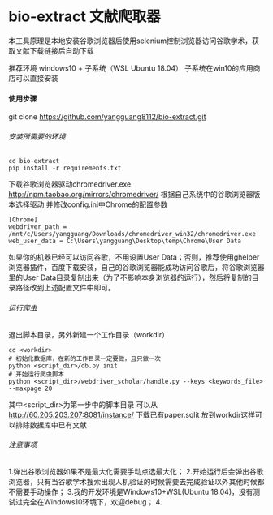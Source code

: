 # bio-extract  文献爬取器
本工具原理是本地安装谷歌浏览器后使用selenium控制浏览器访问谷歌学术，获取文献下载链接后自动下载

推荐环境 windows10 + 子系统（WSL Ubuntu 18.04）
子系统在win10的应用商店可以直接安装
#### 使用步骤

git clone https://github.com/yangguang8112/bio-extract.git

###### 安装所需要的环境
```shell
cd bio-extract
pip install -r requirements.txt
```
下载谷歌浏览器驱动chromedriver.exe http://npm.taobao.org/mirrors/chromedriver/ 根据自己系统中的谷歌浏览器版本选择驱动
并修改config.ini中Chrome的配置参数
```shell
[Chrome]
webdriver_path = /mnt/c/Users/yangguang/Downloads/chromedriver_win32/chromedriver.exe
web_user_data = C:\Users\yangguang\Desktop\temp\Chrome\User Data
```
如果你的机器已经可以访问谷歌，不用设置User Data；否则，推荐使用ghelper浏览器插件，百度下载安装，自己的谷歌浏览器能成功访问谷歌后，将谷歌浏览器里的User Data目录复制出来（为了不影响本身浏览器的运行），然后将复制的目录路径改到上述配置文件中即可。

###### 运行爬虫
退出脚本目录，另外新建一个工作目录（workdir）
```shell
cd <workdir>
# 初始化数据库，在新的工作目录一定要做，且只做一次
python <script_dir>/db.py init
# 开始运行爬虫脚本
python <script_dir>/webdriver_scholar/handle.py --keys <keywords_file> --maxpage 20
```
其中<script_dir>为第一步中的脚本目录
可以从 http://60.205.203.207:8081/instance/ 下载已有paper.sqlit 放到workdir这样可以排除数据库中已有文献

###### 注意事项
1.弹出谷歌浏览器如果不是最大化需要手动点选最大化；
2.开始运行后会弹出谷歌浏览器，只有当谷歌学术搜索出现人机验证的时候需要去完成验证以外其他时候都不需要手动操作；
3.我的开发环境是Windows10+WSL(Ubuntu 18.04)，没有测试过完全在Windows10环境下，欢迎debug；
4.